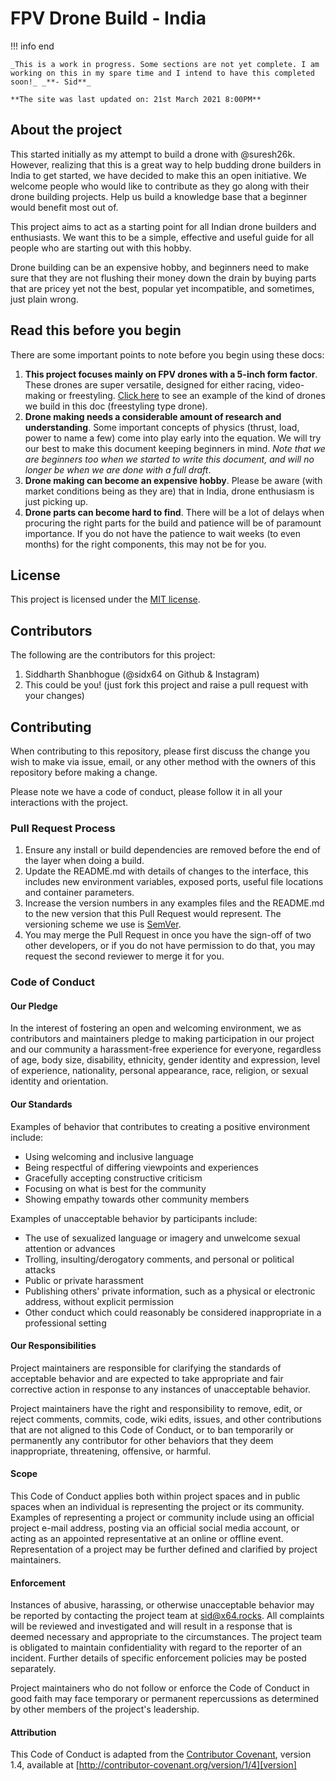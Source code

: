 # FPV Drone Build - India

!!! info end

    _This is a work in progress. Some sections are not yet complete. I am working on this in my spare time and I intend to have this completed soon!_ _**- Sid**_

    **The site was last updated on: 21st March 2021 8:00PM**

## About the project

This started initially as my attempt to build a drone with @suresh26k. However, realizing that this is a great way to
help budding drone builders in India to get started, we have decided to make this an open initiative. We welcome people
who would like to contribute as they go along with their drone building projects. Help us build a knowledge base that
a beginner would benefit most out of.

This project aims to act as a starting point for all Indian drone builders and enthusiasts. We want this to be a simple,
effective and useful guide for all people who are starting out with this hobby.

Drone building can be an expensive hobby, and beginners need to make sure that they are not flushing their money down
the drain by buying parts that are pricey yet not the best, popular yet incompatible, and sometimes, just plain wrong.

## Read this before you begin

There are some important points to note before you begin using these docs:

1. **This project focuses mainly on FPV drones with a 5-inch form factor**. These drones are super versatile, designed for
   either racing, video-making or freestyling. [Click here](https://www.youtube.com/watch?v=bBb_kSO3vTo) to see an example
   of the kind of drones we build in this doc (freestyling type drone).
2. **Drone making needs a considerable amount of research and understanding**. Some important concepts of physics (thrust,
   load, power to name a few) come into play early into the equation. We will try our best to make this document keeping
   beginners in mind. _Note that we are beginners too when we started to write this document, and will no longer be when we
   are done with a full draft_.
3. **Drone making can become an expensive hobby**. Please be aware (with market conditions being as they are) that in
   India, drone enthusiasm is just picking up.
4. **Drone parts can become hard to find**. There will be a lot of delays when procuring the right parts for the build and
   patience will be of paramount importance. If you do not have the patience to wait weeks (to even months) for the right
   components, this may not be for you.

## License

This project is licensed under the [MIT license](https://opensource.org/licenses/MIT).

## Contributors

The following are the contributors for this project:

1. Siddharth Shanbhogue (@sidx64 on Github & Instagram)
2. This could be you! (just fork this project and raise a pull request with your changes)

## Contributing

When contributing to this repository, please first discuss the change you wish to make via issue,
email, or any other method with the owners of this repository before making a change.

Please note we have a code of conduct, please follow it in all your interactions with the project.

### Pull Request Process

1. Ensure any install or build dependencies are removed before the end of the layer when doing a
   build.
2. Update the README.md with details of changes to the interface, this includes new environment
   variables, exposed ports, useful file locations and container parameters.
3. Increase the version numbers in any examples files and the README.md to the new version that this
   Pull Request would represent. The versioning scheme we use is [SemVer](http://semver.org/).
4. You may merge the Pull Request in once you have the sign-off of two other developers, or if you
   do not have permission to do that, you may request the second reviewer to merge it for you.

### Code of Conduct

#### Our Pledge

In the interest of fostering an open and welcoming environment, we as
contributors and maintainers pledge to making participation in our project and
our community a harassment-free experience for everyone, regardless of age, body
size, disability, ethnicity, gender identity and expression, level of experience,
nationality, personal appearance, race, religion, or sexual identity and
orientation.

#### Our Standards

Examples of behavior that contributes to creating a positive environment
include:

- Using welcoming and inclusive language
- Being respectful of differing viewpoints and experiences
- Gracefully accepting constructive criticism
- Focusing on what is best for the community
- Showing empathy towards other community members

Examples of unacceptable behavior by participants include:

- The use of sexualized language or imagery and unwelcome sexual attention or
  advances
- Trolling, insulting/derogatory comments, and personal or political attacks
- Public or private harassment
- Publishing others' private information, such as a physical or electronic
  address, without explicit permission
- Other conduct which could reasonably be considered inappropriate in a
  professional setting

#### Our Responsibilities

Project maintainers are responsible for clarifying the standards of acceptable
behavior and are expected to take appropriate and fair corrective action in
response to any instances of unacceptable behavior.

Project maintainers have the right and responsibility to remove, edit, or
reject comments, commits, code, wiki edits, issues, and other contributions
that are not aligned to this Code of Conduct, or to ban temporarily or
permanently any contributor for other behaviors that they deem inappropriate,
threatening, offensive, or harmful.

#### Scope

This Code of Conduct applies both within project spaces and in public spaces
when an individual is representing the project or its community. Examples of
representing a project or community include using an official project e-mail
address, posting via an official social media account, or acting as an appointed
representative at an online or offline event. Representation of a project may be
further defined and clarified by project maintainers.

#### Enforcement

Instances of abusive, harassing, or otherwise unacceptable behavior may be
reported by contacting the project team at [sid@x64.rocks](mailto:sid@x64.rocks). All
complaints will be reviewed and investigated and will result in a response that
is deemed necessary and appropriate to the circumstances. The project team is
obligated to maintain confidentiality with regard to the reporter of an incident.
Further details of specific enforcement policies may be posted separately.

Project maintainers who do not follow or enforce the Code of Conduct in good
faith may face temporary or permanent repercussions as determined by other
members of the project's leadership.

#### Attribution

This Code of Conduct is adapted from the [Contributor Covenant][homepage], version 1.4,
available at [http://contributor-covenant.org/version/1/4][version]

[homepage]: http://contributor-covenant.org
[version]: http://contributor-covenant.org/version/1/4/

